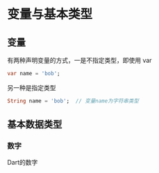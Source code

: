 # 变量与基本类型

## 变量

有两种声明变量的方式，一是不指定类型，即使用 var

```dart
var name = 'bob';
```

另一种是指定类型

```dart
String name = 'bob';  // 变量name为字符串类型
```

## 基本数据类型

### 数字

Dart的数字

## 



